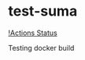 # test-suma

[!Actions Status](https://github.com/jcayouette/test-suma/tree/master/.github/workflows/build-docs/badge.svg)

Testing docker build


